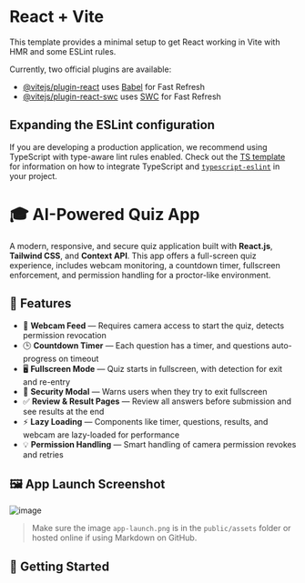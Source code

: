 # React + Vite

This template provides a minimal setup to get React working in Vite with HMR and some ESLint rules.

Currently, two official plugins are available:

- [@vitejs/plugin-react](https://github.com/vitejs/vite-plugin-react/blob/main/packages/plugin-react) uses [Babel](https://babeljs.io/) for Fast Refresh
- [@vitejs/plugin-react-swc](https://github.com/vitejs/vite-plugin-react/blob/main/packages/plugin-react-swc) uses [SWC](https://swc.rs/) for Fast Refresh

## Expanding the ESLint configuration

If you are developing a production application, we recommend using TypeScript with type-aware lint rules enabled. Check out the [TS template](https://github.com/vitejs/vite/tree/main/packages/create-vite/template-react-ts) for information on how to integrate TypeScript and [`typescript-eslint`](https://typescript-eslint.io) in your project.


# 🎓 AI-Powered Quiz App

A modern, responsive, and secure quiz application built with **React.js**, **Tailwind CSS**, and **Context API**. This app offers a full-screen quiz experience, includes webcam monitoring, a countdown timer, fullscreen enforcement, and permission handling for a proctor-like environment.

## 🌟 Features

- 📸 **Webcam Feed** — Requires camera access to start the quiz, detects permission revocation
- 🕒 **Countdown Timer** — Each question has a timer, and questions auto-progress on timeout
- 🖥️ **Fullscreen Mode** — Quiz starts in fullscreen, with detection for exit and re-entry
- 🔐 **Security Modal** — Warns users when they try to exit fullscreen
- ✅ **Review & Result Pages** — Review all answers before submission and see results at the end
- ⚡ **Lazy Loading** — Components like timer, questions, results, and webcam are lazy-loaded for performance
- 💡 **Permission Handling** — Smart handling of camera permission revokes and retries

## 🖼️ App Launch Screenshot
![image](https://github.com/user-attachments/assets/1088ae71-57a4-4388-ae7a-b7ea4a1a3062)

> Make sure the image `app-launch.png` is in the `public/assets` folder or hosted online if using Markdown on GitHub.

## 🚀 Getting Started

